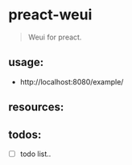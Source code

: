 # preact-weui
> Weui for preact.


## usage:
+ http://localhost:8080/example/

## resources:

## todos:
- [ ] todo list..

